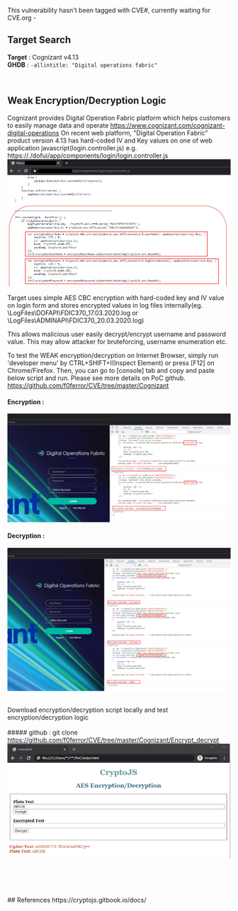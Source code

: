 This vulnerability hasn't been tagged with CVE#, currently waiting for CVE.org -  

## Target Search 

**Target** : Cognizant v4.13 <br />
**GHDB** : ```-allintitle: "Digital operations fabric" ```
 
<br />

## Weak Encryption/Decryption Logic
Cognizant provides Digital Operation Fabric platform which helps customers to easily manage data and operate https://www.cognizant.com/cognizant-digital-operations
On recent web platform, "Digital Operation Fabric" product version 4.13 has hard-coded IV and Key values on one of web application javascript(login.controller.js) e.g. https://*.*/dofui/app/components/login/login.controller.js 
![image](https://github.com/f0ferror/CVE/blob/master/Cognizant/Encrypt_decrypt/poc_screenshot/login.controller.png)


Target uses simple AES CBC encryption with hard-coded key and IV value on login form and stores encrypted values in log files internally(eg. \LogFiles\DOFAPI\FDIC370_17.03.2020.log or \LogFiles\ADMINAPI\FDIC370_20.03.2020.log)

This allows malicious user easily decrypt/encrypt username and password value. This may allow attacker for bruteforcing, username enumeration etc. 

To test the WEAK encryption/decryption on Internet Browser, simply run 'developer menu' by CTRL+SHIFT+I(Inspect Element) or press [F12] on Chrome/Firefox. Then, you can go to [console] tab and copy and paste below script and run. Please see more details on PoC github. https://github.com/f0ferror/CVE/tree/master/Cognizant
<br />

#### Encryption :
![image](https://github.com/f0ferror/CVE/blob/master/Cognizant/Encrypt_decrypt/poc_screenshot/weak_encryption_PoC.png)
<br />

#### Decryption : 
![image](https://github.com/f0ferror/CVE/blob/master/Cognizant/Encrypt_decrypt/poc_screenshot/weak_decryption_PoC.png)
<br />
<br />

Download encryption/decryption script locally and test encryption/decryption logic 
<br /><br />##### github : git clone https://github.com/f0ferror/CVE/tree/master/Cognizant/Encrypt_decrypt
<br />
![image](https://github.com/f0ferror/CVE/blob/master/Cognizant/Encrypt_decrypt/poc_screenshot/cryptojs_code.png)


<br />
<br /><br />
<br />
## References 
https://cryptojs.gitbook.io/docs/
